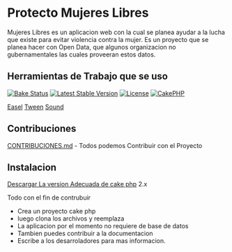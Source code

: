 # Protecto Mujeres Libres


Mujeres Libres es un aplicacion web con la cual se planea ayudar a la lucha que existe para evitar violencia contra la mujer.
Es un proyecto que se planea hacer con Open Data, que algunos organizacion no gubernamentales las cuales proveeran estos datos.


## Herramientas de Trabajo que se uso

[![Bake Status](https://secure.travis-ci.org/cakephp/cakephp.png?branch=master)](http://travis-ci.org/cakephp/cakephp)
[![Latest Stable Version](https://poser.pugx.org/cakephp/cakephp/v/stable.svg)](https://packagist.org/packages/cakephp/cakephp)
[![License](https://poser.pugx.org/cakephp/cakephp/license.svg)](https://packagist.org/packages/cakephp/cakephp)
[![CakePHP](http://cakephp.org/img/cake-logo.png)](http://www.cakephp.org)

[Easel](https://github.com/CreateJS/EaselJS)
[Tween](https://github.com/CreateJS/TweenJS/)
[Sound](https://github.com/CreateJS/SoundJS)


## Contribuciones

[CONTRIBUCIONES.md](CONTRIBUTING.md) - Todos podemos Contribuir con el Proyecto

## Instalacion

[Descargar La version Adecuada de cake php](http://cakephp.org/) 2.x

Todo con el fin de contrubuir
* Crea un proyecto cake php
* luego clona los archivos y reemplaza
* La aplicacion por el momento no requiere de base de datos
* Tambien puedes contribuir a la documentacion
* Escribe a los desarroladores para mas informacion.
